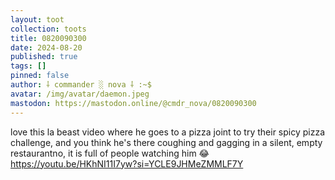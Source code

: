 ```yaml
---
layout: toot
collection: toots
title: 0820090300
date: 2024-08-20
published: true
tags: []
pinned: false
author: ⸸ commander ░ nova ⸸ :~$
avatar: /img/avatar/daemon.jpeg
mastodon: https://mastodon.online/@cmdr_nova/0820090300
---
```


love this la beast video where he goes to a pizza joint to try their spicy pizza challenge, and you think he's there coughing and gagging in a silent, empty restaurantno, it is full of people watching him 😂 https://youtu.be/HKhNI11I7yw?si=YCLE9JHMeZMMLF7Y

